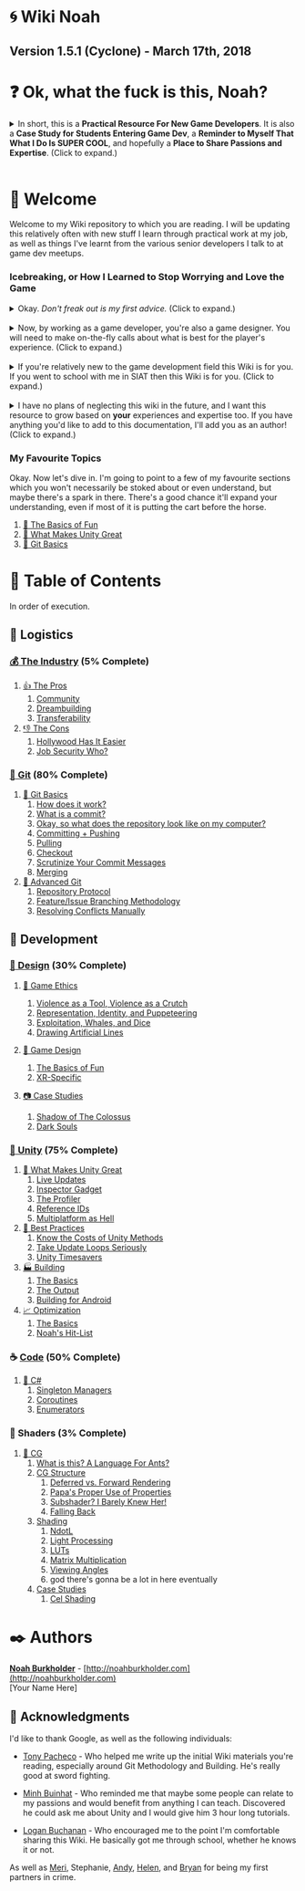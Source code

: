 # :cyclone: Wiki Noah

## Version 1.5.1 (Cyclone) - March 17th, 2018

# :question: Ok, what the fuck is this, Noah?

<details><summary> In short, this is a <b>Practical Resource For New Game Developers</b>. It is also a <b>Case Study for Students Entering Game Dev</b>, a <b>Reminder to Myself That What I Do Is SUPER COOL</b>, and hopefully a <b>Place to Share Passions and Expertise</b>. (Click to expand.)</summary><br>

Basically, at work I've been writing a bunch of documentation for Git, Unity, C#, Game Design, and just general industry stuff and useful shit for game developers and dev-adjacent people. It was meant for onboarding co-op students who are still in school and need a big, easy to understand overview of some practical development concepts.

I showed it to Minh when I got home one day and he was super stoked about everything that was on here and wanted me to send him a copy (Hi Minh!). Figured I'd basically just make this public to help out anyone who might be interested, or at least give an interesting read about the kind of work I'm doing.
</details><br>

# :wave: Welcome

Welcome to my Wiki repository to which you are reading. I will be updating this relatively often with new stuff I learn through practical work at my job, as well as things I've learnt from the various senior developers I talk to at game dev meetups.

### Icebreaking, or How I Learned to Stop Worrying and Love the Game

<details><summary>Okay. <i>Don't freak out is my first advice.</i> (Click to expand.)</summary><br>

The most unanimous feeling in all of game development is crippling imposter syndrome. 
    
I have literally never heard someone in Game Development say they don't feel feelings of inadequacy. It's almost just assumed *of and by everyone.* So much so, that developers will often talk to you about how they're fighting their feelings of inadequacy *before talking to you about their game.* It's kinda just a good icebreaker, honestly. Guaranteed common ground, and one of the many reasons game developers [have eachother's backs.](industry.md#community)

> "Impostor syndrome is a concept describing individuals who are marked by an inability to internalize their accomplishments and a persistent fear of being exposed as a 'fraud'."

[- Wikipedia](https://en.wikipedia.org/wiki/Impostor_syndrome)

The truth is even the most beginner programmer is only a few months hard work from being a game-industry-professional. When I first talked to a professional in the field, I was able to comprehend what they were talking about, even after just learning the basics of polymorphism. It's not unattainable.

> Everyone is struggling to push their own boundaries, and they're only struggling because nobody teaches anyone else shit.

[- Me, I said this.](#getting-started)
</details><br>
<details><summary>Now, by working as a game developer, you're also a game designer. You will need to make on-the-fly calls about what is best for the player's experience. (Click to expand.)</summary><br> 
    
**For this reason, one of the most important reads for you is [The Basics of Fun](development.md#the-basics-of-fun).** This is perhaps the most valuable one-pager you'll read on the wiki, because it will affect how you do *everything* during development. It's based on a soft understanding of various famous works including Steve Swink's ["Game Feel"](https://en.wikipedia.org/wiki/Game_feel) as well as analysis of some of my own favourite games, and what makes them tick.

I recommend taking the time to learn [good protocol surrounding Git](git.md#repository-protocol), as well as refresh yourself on [the basics](git.md#-git-basics). This is especially important since I'm going to talk about Git using the commandline interface. There is no guess-work involved, and there aren't any confirmation boxes saying *"ARE YOU SURE?"*. This is mostly because it's how I learnt Git, but it comes with the added benefit of feeling like a hacker-wiz, and you also gain a better understanding of the underlying operations simply because each command is deliberate by nature of the command prompt.

Additionally, on this Wiki there is a boatload of fantastic and less-than-obvious tips, tricks and tools relating to [Unity](development.md#-unity) and [C#](development.md#-code) which I have poured my souls (plural) into.
</details><br>
<details><summary>If you're relatively new to the game development field this Wiki is for you. If you went to school with me in SIAT then this Wiki is for you. (Click to expand.)</summary><br>

It doesn't teach you the basics of programming (yet), but it gives you enough extra knowledge that you can rub shoulders with seasoned developers. I know - I was surprised too.

Frankly, since I wrote this for fellow coworkers in software development positions, it skips a lot of the basics of coding, and that is something I hope to remedy in the future when I have more time. Let me know what concepts in particular - fundamental or otherwise - you'd like covered and I'll prioritize those first.
</details><br>
<details><summary>I have no plans of neglecting this wiki in the future, and I want this resource to grow based on <b>your</b> experiences and expertise too. If you have anything you'd like to add to this documentation, I'll add you as an author! (Click to expand.)</summary><br>
    
In general I'll only accept contributions if:

1. I've met you in real life.
2. You do creative stuff.
3. You're not an asshole.

But I think I can find a place for just about any topics, especially if they pertain to all creatives, and especially if the content is game-applicable. That said I don't want to limit this resource exclusively to games when so much of it is transferrable to other mediums.

If you're interested in contributing there are a few ways to do that, and I'm open to all of them:

1. Literally teach me something.
    1. I'll write my interpretation down for you!
    2. You'll get acknowledgement and thanks on the wiki!
2. If you're not comfortable using [Git](git.md) yet, just send me plain text!
    1. Super easy.
    2. I'll worry about adding you as an author, and any images and formatting!
3. Make a pull request!
    1. You get full control of the markdown (.md) files!
    2. Your name will be etched into the commit history and Contributors section!
    3. You're an author now too!
    
Thanks in advance, and I hope you'll join me in this little project.
</details>

### My Favourite Topics

Okay. Now let's dive in. I'm going to point to a few of my favourite sections which you won't necessarily be stoked about or even understand, but maybe there's a spark in there. There's a good chance it'll expand your understanding, even if most of it is putting the cart before the horse.

1. [:space_invader: The Basics of Fun](design.md#the-basics-of-fun)
2. [:octopus: What Makes Unity Great](unity.md#octopus-what-makes-unity-great)
3. [:baby: Git Basics](git.md#baby-git-basics)

# :bookmark_tabs: Table of Contents

In order of execution.

## :truck: Logistics

### [:moneybag: The Industry](industry.md) (5% Complete)

1. [:thumbsup: The Pros](industry.md#thumbsup-the-pros)
    1. [Community](industry.md#community)
    2. [Dreambuilding](industry.md#dreambuilding)
    3. [Transferability](industry.md#transferability)
2. [:thumbsdown: The Cons](industry.md#thumbsdown-the-cons)
    1. [Hollywood Has It Easier](industry.md#hollywood-has-it-easier)
    2. [Job Security Who?](industry.md#job-security-who)

### [:file_folder: Git](git.md) (80% Complete)

1. [:baby: Git Basics](git.md#-git-basics)
    1. [How does it work?](git.md#how-does-it-work)
    2. [What is a commit?](git.md#what-is-a-commit)
    3. [Okay, so what does the repository look like on my computer?](git.md#okay-so-what-does-the-repository-look-like-on-my-computer)
    4. [Committing + Pushing](git.md#committing-pushing)
    5. [Pulling](git.md#pulling)
    6. [Checkout](git.md#checkout)
    7. [Scrutinize Your Commit Messages](git.md#scrutinize-your-commit-messages)
    8. [Merging](git.md#merging)
2. [:japanese_ogre: Advanced Git](git.md#-advanced-git)
    1. [Repository Protocol](git.md#respository-protocol)
    2. [Feature/Issue Branching Methodology](git.md#featureissue-branching-methodology)
    3. [Resolving Conflicts Manually](git.md#resolving-conflicts-manually)

## :wrench: Development

### [:triangular_ruler: Design](design.md) (30% Complete)

1. [:seedling: Game Ethics](design.md#-game-ethics)
    1. [Violence as a Tool, Violence as a Crutch](design.md#violence-as-a-tool-violence-as-a-crutch)
    2. [Representation, Identity, and Puppeteering](design.md#representation-identity-and-puppeteering)
    3. [Exploitation, Whales, and Dice](design.md#exploitation-whales-and-dice)
    4. [Drawing Artificial Lines](design.md#drawing-artificial-lines)

2. [:space_invader: Game Design](unity.md#-game-design)
    1. [The Basics of Fun](unity.md#the-basics-of-fun)
    2. [XR-Specific](unity.md#xr-specific)

3. [:camera: Case Studies](design.md#-case-studies)
    1. [Shadow of The Colossus](design.md#shadow-of-the-colossus)
    2. [Dark Souls](design.md#dark-souls)

### [:game_die: Unity](unity.md) (75% Complete)
1. [:octopus: What Makes Unity Great](unity.md#octopus-what-makes-unity-great)
    1. [Live Updates](unity.md#live-updates)
    2. [Inspector Gadget](unity.md#inspector-gadget)
    3. [The Profiler](unity.md#the-profiler)
    4. [Reference IDs](unity.md#reference-ids)
    5. [Multiplatform as Hell](unity.md#multiplatform-as-hell)
2. [:violin: Best Practices](unity.md#violin-best-practices)
    1. [Know the Costs of Unity Methods](unity.md#know-the-costs-of-unity-methods)
    2. [Take Update Loops Seriously](unity.md#take-update-loops-seriously)
    3. [Unity Timesavers](unity.md#unity-timesavers)
3. [:factory: Building](building.md)
    1. [The Basics](building.md#the-basics)
    2. [The Output](building.md#the-output)
    3. [Building for Android](building.md#building-for-android)
4. [:chart_with_upwards_trend: Optimization](optimization.md)
    1. [The Basics](optimization.md#the-basics)
    2. [Noah's Hit-List](optimization.md#noahs-hit-list)

### :coffee: [Code](code.md) (50% Complete)
1. [:musical_score: C#](code.md#-give-me-link)
    1. [Singleton Managers](code.md#singleton-managers)
    2. [Coroutines](code.md#coroutines)
    3. [Enumerators](code.md#enumerators)

### :dragon: Shaders (3% Complete)
1. [:ant: CG](shaders.md)
    1. [What is this? A Language For Ants?](shaders.md#ants)
    2. [CG Structure](shaders.md#cg-structure)
        1. [Deferred vs. Forward Rendering](shaders.md#deferred-vs-forward)
        2. [Papa's Proper Use of Properties](shaders.md#properties)
        3. [Subshader? I Barely Knew Her!](shaders.md#subshaders)
        4. [Falling Back](shaders.md#falling-back)
    3. [Shading](shaders.md#shading)
        1. [NdotL](shaders.md#ndotl)
        2. [Light Processing](shaders.md#light-processing)
        3. [LUTs](shaders.md#luts)
        4. [Matrix Multiplication](shaders.md#matrix-multiplication)
        5. [Viewing Angles](shaders.md#viewing-angles)
        6. god there's gonna be a lot in here eventually
    4. [Case Studies](shaders.md#case-studies)
        1. [Cel Shading](shaders.md#cel-shading)


# :black_nib: Authors

[**Noah Burkholder**](https://www.linkedin.com/in/nburkhol) - [http://noahburkholder.com](http://noahburkholder.com)  
[Your Name Here]

## :pray: Acknowledgments
I'd like to thank Google, as well as the following individuals:

- [Tony Pacheco](https://www.linkedin.com/in/tony-pacheco/) - Who helped me write up the initial Wiki materials you're reading, especially around Git Methodology and Building. He's really good at sword fighting.

- [Minh Buinhat](https://www.linkedin.com/in/nhatminh-bui-a2407573/) - Who reminded me that maybe some people can relate to my passions and would benefit from anything I can teach. Discovered he could ask me about Unity and I would give him 3 hour long tutorials.

- [Logan Buchanan](https://www.linkedin.com/in/logan-buchanan-90b8b3126/) - Who encouraged me to the point I'm comfortable sharing this Wiki. He basically got me through school, whether he knows it or not.

As well as [Meri](https://www.linkedin.com/in/meri-morganov-43818a21/), Stephanie, [Andy](https://www.linkedin.com/in/hao-tang-90947413b/), [Helen](https://www.linkedin.com/in/helen-terry/), and [Bryan](https://www.linkedin.com/in/bryanshen/) for being my first partners in crime.
